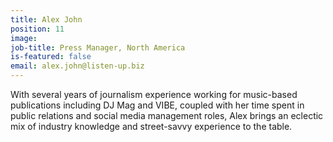 ```yaml
---
title: Alex John
position: 11
image: 
job-title: Press Manager, North America
is-featured: false
email: alex.john@listen-up.biz
---
```


With several years of journalism experience working for music-based publications including DJ Mag and VIBE, coupled with her time spent in public relations and social media management roles, Alex brings an eclectic mix of industry knowledge and street-savvy experience to the table.